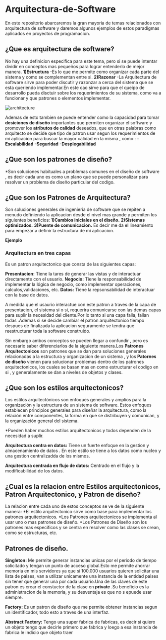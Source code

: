 # Arquitectura-de-Software
En este repositorio abarcaremos la gran mayoria de temas relacionados con arquitectura de software y daremos algunos ejemplos de estos paradigmas aplicados en proyectos de programacion.

## ¿Que es arquitectura de software? 
No hay una definicion especifica para este tema, pero si se puede intentar dividir en conceptos mas pequeños para lograr entenderlo de mejor manera.
**1)Estructura**
-Es lo que me permite como organizar cada parte del sistema y como se complementan entre si.
**2)Razonar**
-La Arquitectura de software sirve para poder discutir y razonzar a cerca  del sistema que se esta queriendo implementar.En este cao sirve para que el queipo de desarrollo pueda disctuir  sobre los requerimientos de su sistema, como va a funcionar y que patrones o elementos implementar.

![architecture](https://github.com/Luiscvj/Arquitectura-de-Software/assets/130381389/b4b79e1b-836e-44cf-bb88-faa562b883ce)

Ademas de esto tambien se  puede entender como la capacidad para tomar **desiciones de diseño**  importantes que permiten organizar el software y promover los **atributos de calidad** deseados, que en otras palabras como arquitecto se decide que tipo de patron usar segun los requerimientos de mi aplicacion para buscar  la mayor calidad  en la misma , como :
**-Escalabilidad**
**-Seguridad**
**-Desplegabilidad**


 ## ¿Que son los patrones de diseño?
*Son  soluciones habituales a problemas comunes  en el diseño de software , es decir cada uno es como un plano que se puede personalizar para resolver un problema de diseño particular del codigo.
## ¿Que son los Patrones de Arquitectura?
Son soluciones  generales  de ingenieria de software que se repiten a menudo  definiendo  la aplicacion desde el nivel mas grande y permiten los siguientes beneficios:
**1)Cambios iniciales en el diseño.**
**2)Sistemas optimizados.**
**3)Puente de comunicacion.**
Es decir me da el lineamiento para empezar a definir la estructura de mi aplicacion.

**Ejemplo**

### Arquitectura en tres capas 

Es un patron arquitectonico que consta de las siguientes capas:

**Presentacion:** Tiene la tares de generar las vistas y de interactuar directamente con el usuario.
**Negocio:** Tiene la responsabilidad  de implementar la lógica  de negocio, como implementar operaciones, calculos,validaciones, etc.
**Datos:**  Tiene la repsonsabilidad  de interactuar con la base de datos.

A medida que el usaurio interactue con este patron a traves de la capa de presentacion, el sistema si o si, requerira comunicarse con las demas capas para suplir la necesidad del cliente.Por lo tanto si una capa falla, fallan todas .Ademas si se decide cambiar el patron arquitectonico tiempo despues de finalizada la aplicacion seguramente se tendra que reestructurar toda la software construido.


Sin embargo ambos conceptos se pueden llegar a confundir , pero es necesario saber diferenciarlos de la siguiente manera.Los **Patrones Arquitectonicos** son patrones que se dan para soluciones generales relacionadas a la estructura y organizacion de un sistema ,  y los **Patornes de diseño** vienen para solucionar problemas dentro de los patrones arquitectonicos, los cuales se basan mas en como estructurar el codigo en si , y generalamente se dan a niveles de objetos y clases.


## ¿Que son los estilos arquitectonicos?

Los estilos arquitectónicos son enfoques generales y amplios para la organización y la estructura de un sistema de software. Estos enfoques establecen principios generales para diseñar la arquitectura, como la relación entre componentes, la forma en que se distribuyen y comunican, y la organización general del sistema.

*Pueden haber muchos estilos arquitectonicos y todos dependen  de la necesidad a suplir.

**Arquitectura centra en datos:** Tiene un fuerte enfoque en la gestion y almacenamiento de datos . En este estilo se tiene a los datos como nucleo y una gestion centralizadda de los mismos.

**Arquitectura centrada en flujo de datos:** Centrado en el flujo y la modificabilidad de los datos.

## ¿Cual es la relacion  entre Estilos arquitectonicos, Patron Arquitectonico, y Patron de diseño?

La relacion entre cada uno de estos conceptos se ve de la siguiente manera:
*El estilo arquitectonico sirve como base para implementar los patrones arquitectonicos.
*Los Patrones arquitectonicos se implementa al usar uno o mas patrones de diseño.
*Los Patrones de Diseño son los patrones mas especificos y se centra en resolver  como las clases se crean, como se estructuras, etc.


## Patrones de diseño.


**Singleton:** Me permite generar instancias unicas por el periodo de tiempo solicitado y tengan un punto de acceso global.Esto me permite ahorrar memoria en mis servidores  ya que si 100.000 usuarios quieren solicitar una lista de paises, van a utilizar unicamente una instancia de la entidad paises  sin tener que generar una por cada usuario.Una de las claves de este patron es crear el constuctor de la clase en **private** .Su beneficio es la administracion de la memoria, y su desventaja es que no s epuede usar siempre.

**Factory:** Es un patron de diseño que me permite obtener instancias segun un identificador, todo esto a traves de una interfaz.

**Abstract Factory:** Tengo una super fabrica de fabricas, es decir si quiero un objeto tengo que decirle primero que fabrica y loego a esa instancia de fabrica le indicio que objeto traer














 

